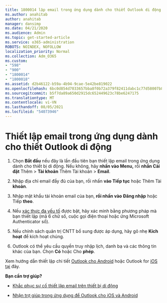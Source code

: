 ```yaml
---
title: 1800014 lập email trong ứng dụng dành cho thiết Outlook di động
ms.author: anahitab
author: anahitab
manager: dansimp
ms.date: 04/21/2020
ms.audience: Admin
ms.topic: get-started-article
ms.service: o365-administration
ROBOTS: NOINDEX, NOFOLLOW
localization_priority: Normal
ms.collection: Adm_O365
ms.custom:
- "598"
- "900"
- "1800014"
- "1800018"
ms.assetid: d2b46122-b59a-4b94-9cae-5e42be819022
ms.openlocfilehash: 6bc0d854d7033657bba8f0b72a379f82411dabc1c77d58007b8b93f8179daf5a
ms.sourcegitcommit: b5f7da89a650d2915dc652449623c78be6247175
ms.translationtype: MT
ms.contentlocale: vi-VN
ms.lasthandoff: 08/05/2021
ms.locfileid: "54073946"
---
```

# <a name="set-up-email-in-the-outlook-mobile-app"></a>Thiết lập email trong ứng dụng dành cho thiết Outlook di động

1. Chọn **Bắt đầu** nếu đây là lần đầu tiên bạn thiết lập email trong ứng dụng dành cho thiết bị di động. Nếu không, hãy **nhấn vào Menu,** rồi **nhấn Cài đặt** Thêm \> **Tài khoản** Thêm Tài khoản \> **Email**.

2. Nhập địa chỉ email đầy đủ của bạn, rồi nhấn **vào Tiếp tục** hoặc Thêm Tài **khoản**.

3. Nhập mật khẩu tài khoản email của bạn, **rồi nhấn vào Đăng nhập** hoặc Tiếp **theo**.

4. Nếu [xác thực đa yếu tố](https://docs.microsoft.com/microsoft-365/admin/security-and-compliance/set-up-multi-factor-authentication) được bật, hãy xác minh bằng phương pháp mà bạn thiết lập (mã 6 chữ số, cuộc gọi điện thoại hoặc ứng Microsoft Authenticator số).

5. Nếu chính sách quản trị CNTT bổ sung được áp dụng, hãy gõ nhẹ **Kích hoạt** để kích hoạt chúng.

6. Outlook có thể yêu cầu quyền truy nhập lịch, danh bạ và các thông tin khác của bạn. Chọn **Có** hoặc Cho **phép**.

Xem hướng dẫn thiết lập chi tiết [Outlook cho Android](https://support.office.com/article/886db551-8dfa-4fd5-b835-f8e532091872.aspx) hoặc Outlook for [iOS tại](https://support.office.com/article/b2de2161-cc1d-49ef-9ef9-81acd1c8e234.aspx) đây.
  
 **Bạn cần trợ giúp?**
  
- [Khắc phục sự cố thiết lập email trên thiết bị di động](https://support.office.com/article/a264ef01-9c88-48fb-9285-7017e4f31f02.aspx)

- [Nhận trợ giúp trong ứng dụng để Outlook cho iOS và Android](https://support.office.com/article/218a22d1-9fa5-4889-b689-de1c63493243.aspx#ID0EAABAAA=Contact_Support)
